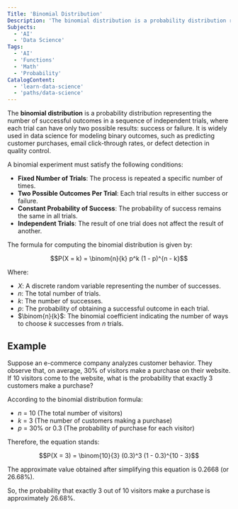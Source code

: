 ```yaml
---
Title: 'Binomial Distribution'
Description: 'The binomial distribution is a probability distribution representing the number of successful outcomes in a sequence of independent trials.'
Subjects:
  - 'AI'
  - 'Data Science'
Tags:
  - 'AI'
  - 'Functions'
  - 'Math'
  - 'Probability'
CatalogContent:
  - 'learn-data-science'
  - 'paths/data-science'
---
```


The **binomial distribution** is a probability distribution representing the number of successful outcomes in a sequence of independent trials, where each trial can have only two possible results: success or failure. It is widely used in data science for modeling binary outcomes, such as predicting customer purchases, email click-through rates, or defect detection in quality control.

A binomial experiment must satisfy the following conditions:

- **Fixed Number of Trials**: The process is repeated a specific number of times.
- **Two Possible Outcomes Per Trial**: Each trial results in either success or failure.
- **Constant Probability of Success**: The probability of success remains the same in all trials.
- **Independent Trials**: The result of one trial does not affect the result of another.

The formula for computing the binomial distribution is given by:

$$P(X = k) = \binom{n}{k} p^k (1 - p)^{n - k}$$

Where:

- $`X`$: A discrete random variable representing the number of successes.
- $`n`$: The total number of trials.
- $`k`$: The number of successes.
- $`p`$: The probability of obtaining a successful outcome in each trial.
- $`\binom{n}{k}`$: The binomial coefficient indicating the number of ways to choose $`k`$ successes from $`n`$ trials.

## Example

Suppose an e-commerce company analyzes customer behavior. They observe that, on average, 30% of visitors make a purchase on their website. If 10 visitors come to the website, what is the probability that exactly 3 customers make a purchase?

According to the binomial distribution formula:

- $`n`$ = 10 (The total number of visitors)
- $`k`$ = 3 (The number of customers making a purchase)
- $`p`$ = 30% or 0.3 (The probability of purchase for each visitor)

Therefore, the equation stands:

$$P(X = 3) = \binom{10}{3} (0.3)^3 (1 - 0.3)^{10 - 3}$$

The approximate value obtained after simplifying this equation is 0.2668 (or 26.68%).

So, the probability that exactly 3 out of 10 visitors make a purchase is approximately 26.68%.

